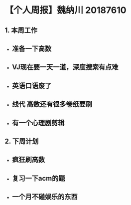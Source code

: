 # 【个人周报】魏纳川 20187610

  ## 1. 本周工作

   - 准备一下高数
     - 
   - VJ现在要一天一道，深度搜索有点难
       - 
   - 英语口语废了
      - 
   - 线代 高数还有很多卷纸要刷
      -  
   - 有一个心理剧剪辑
      - 

 ## 2. 下周计划
  - 疯狂刷高数
    - 
 - 复习一下acm的题
    - 
 - 一个月不碰娱乐的东西
    - 
